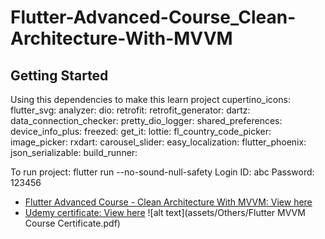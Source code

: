 # Flutter-Advanced-Course_Clean-Architecture-With-MVVM

## Getting Started

Using this dependencies to make this learn project
cupertino_icons:
flutter_svg:
analyzer:
dio:
retrofit:
retrofit_generator:
dartz:
data_connection_checker:
pretty_dio_logger:
shared_preferences:
device_info_plus:
freezed:
get_it:
lottie:
fl_country_code_picker:
image_picker:
rxdart:
carousel_slider:
easy_localization:
flutter_phoenix:
json_serializable:
build_runner:

To run project:  flutter run --no-sound-null-safety
Login ID: abc
Password: 123456

- [Flutter Advanced Course - Clean Architecture With MVVM: View here](https://www.udemy.com/course/flutter-advanced-course-clean-architecture-with-mvvm/)
- [Udemy certificate: View here](https://www.udemy.com/certificate/UC-5fa7067f-33f0-4898-9c16-5740395cf75d/)
  ![alt text](assets/Others/Flutter MVVM Course Certificate.pdf)

